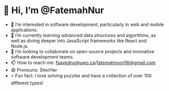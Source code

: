 # 👋 Hi, I’m @FatemahNur

- 👀 I’m interested in software development, particularly in web and mobile applications.
- 🌱 I’m currently learning advanced data structures and algorithms, as well as diving deeper into JavaScript frameworks like React and Node.js.
- 💞️ I’m looking to collaborate on open-source projects and innovative software development teams.
- 📫 How to reach me: fsayedno@uwo.ca/fatemahnoor06@gmail.com
- 😄 Pronouns: She/Her
- ⚡ Fun fact: I love solving puzzles and have a collection of over 100 different types!

<!---
FatemahNur/FatemahNur is a ✨ special ✨ repository because its `README.md` (this file) appears on your GitHub profile.

--->
